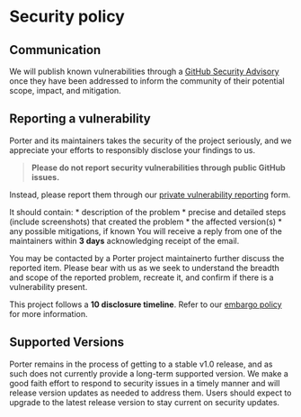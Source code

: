 # Security policy

## Communication

We will publish known vulnerabilities through a [GitHub Security Advisory](https://github.com/getporter/porter/security/advisories) once they have been addressed to inform the community of their potential scope, impact, and mitigation.

## Reporting a vulnerability

Porter and its maintainers takes the security of the project seriously, and we appreciate your efforts to responsibly disclose your findings to us.

> **Please do not report security vulnerabilities through public GitHub issues.**

Instead, please report them through our [private vulnerability reporting](https://github.com/getporter/porter/security/advisories/new) form.

It should contain: 
        * description of the problem
        * precise and detailed steps (include screenshots) that created the
          problem
        * the affected version(s)
        * any possible mitigations, if known
   You will receive a reply from one of the maintainers within **3 days**
   acknowledging receipt of the email.

   You may be contacted by a Porter project maintainerto further discuss the reported item.
   Please bear with us as we seek to understand the breadth and scope of the
   reported problem, recreate it, and confirm if there is a vulnerability
   present.


This project follows a **10 disclosure timeline**. Refer to our [embargo policy](./embargo-policy.md) for more information.

## Supported Versions

Porter remains in the process of getting to a stable v1.0 release, and as such does not currently provide a long-term supported version.
We make a good faith effort to respond to security issues in a timely manner and will release version updates as needed to address them.
Users should expect to upgrade to the latest release version to stay current on security updates.